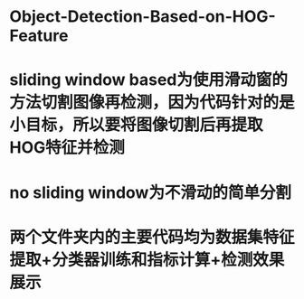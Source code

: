 # Object-Detection-Based-on-HOG-Feature
# sliding window based为使用滑动窗的方法切割图像再检测，因为代码针对的是小目标，所以要将图像切割后再提取HOG特征并检测
# no sliding window为不滑动的简单分割
# 两个文件夹内的主要代码均为数据集特征提取+分类器训练和指标计算+检测效果展示
